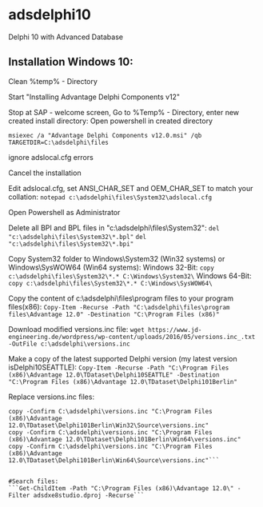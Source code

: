 # adsdelphi10
Delphi 10 with Advanced Database

## Installation Windows 10:

Clean %temp% - Directory

Start "Installing Advantage Delphi Components v12"

Stop at SAP - welcome screen, Go to %Temp% - Directory, enter new created install directory:
Open powershell in created directory

```msiexec /a "Advantage Delphi Components v12.0.msi" /qb TARGETDIR=C:\adsdelphi\files```

ignore adslocal.cfg errors

Cancel the installation

Edit adslocal.cfg, set ANSI_CHAR_SET and OEM_CHAR_SET to match your collation:
```notepad c:\adsdelphi\files\System32\adslocal.cfg```

Open Powershell as Administrator

Delete all BPI and BPL files in "c:\adsdelphi\files\System32\":
```del "c:\adsdelphi\files\System32\*.bpl"```
```del "c:\adsdelphi\files\System32\*.bpi"```

Copy System32 folder to Windows\System32 (Win32 systems) or Windows\SysWOW64 (Win64 systems):
Windows 32-Bit: 
```copy c:\adsdelphi\files\System32\*.* C:\Windows\System32\```
Windows 64-Bit: 
```copy c:\adsdelphi\files\System32\*.* C:\Windows\SysWOW64\```

Copy the content of c:\adsdelphi\files\program files to your program files(x86):
```Copy-Item -Recurse -Path "C:\adsdelphi\files\program files\Advantage 12.0" -Destination "C:\Program Files (x86)"```

Download modified versions.inc file:
```wget https://www.jd-engineering.de/wordpress/wp-content/uploads/2016/05/versions.inc_.txt -OutFile c:\adsdelphi\versions.inc```

Make a copy of the latest supported Delphi version (my latest version isDelphi10SEATTLE):
```Copy-Item -Recurse -Path "C:\Program Files (x86)\Advantage 12.0\TDataset\Delphi10SEATTLE" -Destination "C:\Program Files (x86)\Advantage 12.0\TDataset\Delphi101Berlin"```

Replace versions.inc files:
```copy -Confirm C:\adsdelphi\versions.inc "C:\Program Files (x86)\Advantage 12.0\TDataset\Delphi101Berlin\Win32\versions.inc"
copy -Confirm C:\adsdelphi\versions.inc "C:\Program Files (x86)\Advantage 12.0\TDataset\Delphi101Berlin\Win32\Source\versions.inc"
copy -Confirm C:\adsdelphi\versions.inc "C:\Program Files (x86)\Advantage 12.0\TDataset\Delphi101Berlin\Win64\versions.inc"
copy -Confirm C:\adsdelphi\versions.inc "C:\Program Files (x86)\Advantage 12.0\TDataset\Delphi101Berlin\Win64\Source\versions.inc"```


#Search files:
```Get-ChildItem -Path "C:\Program Files (x86)\Advantage 12.0\" -Filter adsdxe8studio.dproj -Recurse```
